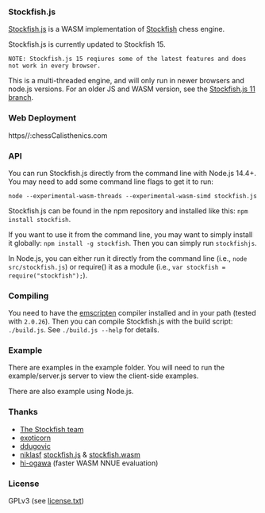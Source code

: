 ### Stockfish.js

<a href="https://github.com/nmrugg/stockfish.js">Stockfish.js</a> is a WASM implementation of <a href="https://github.com/official-stockfish/Stockfish">Stockfish</a> chess engine.

Stockfish.js is currently updated to Stockfish 15.

```
NOTE: Stockfish.js 15 reqiures some of the latest features and does not work in every browser.
```

This is a multi-threaded engine, and will only run in newer browsers and node.js versions. For an older JS and WASM version, see the <a href=../../tree/Stockfish11>Stockfish.js 11 branch</a>.

### Web Deployment
https//:chessCalisthenics.com



### API

You can run Stockfish.js directly from the command line with Node.js 14.4+. You may need to add some command line flags to get it to run:

```shell
node --experimental-wasm-threads --experimental-wasm-simd stockfish.js
```
Stockfish.js can be found in the npm repository and installed like this: `npm install stockfish`.

If you want to use it from the command line, you may want to simply install it globally: `npm install -g stockfish`. Then you can simply run `stockfishjs`.

In Node.js, you can either run it directly from the command line (i.e., `node src/stockfish.js`) or require() it as a module (i.e., `var stockfish = require("stockfish");`).

### Compiling

You need to have the <a href="http://kripken.github.io/emscripten-site/docs/getting_started/downloads.html">emscripten</a> compiler installed and in your path (tested with `2.0.26`). Then you can compile Stockfish.js with the build script: `./build.js`. See `./build.js --help` for details.

### Example

There are examples in the example folder. You will need to run the example/server.js server to view the client-side examples.

There are also example using Node.js.

### Thanks

- <a href="https://github.com/mcostalba/Stockfish">The Stockfish team</a>
- <a href="https://github.com/exoticorn/stockfish-js">exoticorn</a>
- <a href="https://github.com/ddugovic/Stockfish">ddugovic</a>
- <a href="https://github.com/niklasf/">niklasf</a> <a href="https://github.com/niklasf/stockfish.js">stockfish.js</a> & <a href="https://github.com/niklasf/stockfish.wasm">stockfish.wasm</a>
- <a href="https://github.com/hi-ogawa/Stockfish">hi-ogawa</a> (faster WASM NNUE evaluation)

### License

GPLv3 (see <a href="https://raw.githubusercontent.com/nmrugg/stockfish.js/master/license.txt">license.txt</a>)
